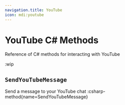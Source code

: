 ```yaml
---
navigation.title: YouTube
icon: mdi:youtube
---
```


# YouTube C# Methods
Reference of C# methods for interacting with YouTube

:wip

## `SendYouTubeMessage`
Send a message to your YouTube chat
:csharp-method{name=SendYouTubeMessage}